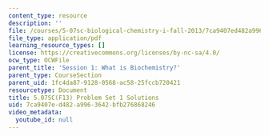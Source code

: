 ```yaml
---
content_type: resource
description: ''
file: /courses/5-07sc-biological-chemistry-i-fall-2013/7ca9407ed482a9963642bfb276868246_MIT5_07SCF13_Pset1_soln.pdf
file_type: application/pdf
learning_resource_types: []
license: https://creativecommons.org/licenses/by-nc-sa/4.0/
ocw_type: OCWFile
parent_title: 'Session 1: What is Biochemistry?'
parent_type: CourseSection
parent_uid: 1fc4da87-9128-0568-ac58-25fccb720421
resourcetype: Document
title: 5.07SC(F13) Problem Set 1 Solutions
uid: 7ca9407e-d482-a996-3642-bfb276868246
video_metadata:
  youtube_id: null
---
```

